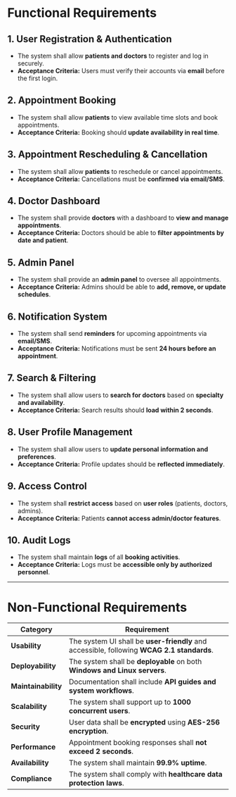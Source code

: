 # Functional Requirements  

## 1. User Registration & Authentication  
- The system shall allow **patients and doctors** to register and log in securely.  
- **Acceptance Criteria:** Users must verify their accounts via **email** before the first login.  

## 2. Appointment Booking  
- The system shall allow **patients** to view available time slots and book appointments.  
- **Acceptance Criteria:** Booking should **update availability in real time**.  

## 3. Appointment Rescheduling & Cancellation  
- The system shall allow **patients** to reschedule or cancel appointments.  
- **Acceptance Criteria:** Cancellations must be **confirmed via email/SMS**.  

## 4. Doctor Dashboard  
- The system shall provide **doctors** with a dashboard to **view and manage appointments**.  
- **Acceptance Criteria:** Doctors should be able to **filter appointments by date and patient**.  

## 5. Admin Panel  
- The system shall provide an **admin panel** to oversee all appointments.  
- **Acceptance Criteria:** Admins should be able to **add, remove, or update schedules**.  

## 6. Notification System  
- The system shall send **reminders** for upcoming appointments via **email/SMS**.  
- **Acceptance Criteria:** Notifications must be sent **24 hours before an appointment**.  

## 7. Search & Filtering  
- The system shall allow users to **search for doctors** based on **specialty and availability**.  
- **Acceptance Criteria:** Search results should **load within 2 seconds**.  

## 8. User Profile Management  
- The system shall allow users to **update personal information and preferences**.  
- **Acceptance Criteria:** Profile updates should be **reflected immediately**.  

## 9. Access Control  
- The system shall **restrict access** based on **user roles** (patients, doctors, admins).  
- **Acceptance Criteria:** Patients **cannot access admin/doctor features**.  

## 10. Audit Logs  
- The system shall maintain **logs** of all **booking activities**.  
- **Acceptance Criteria:** Logs must be **accessible only by authorized personnel**.  

---

# Non-Functional Requirements  

| **Category**       | **Requirement** |
|--------------------|----------------------------------------------------------------|
| **Usability**     | The system UI shall be **user-friendly** and accessible, following **WCAG 2.1 standards**. |
| **Deployability**  | The system shall be **deployable** on both **Windows and Linux servers**. |
| **Maintainability** | Documentation shall include **API guides and system workflows**. |
| **Scalability**    | The system shall support up to **1000 concurrent users**. |
| **Security**      | User data shall be **encrypted** using **AES-256 encryption**. |
| **Performance**   | Appointment booking responses shall **not exceed 2 seconds**. |
| **Availability**  | The system shall maintain **99.9% uptime**. |
| **Compliance**    | The system shall comply with **healthcare data protection laws**. |
